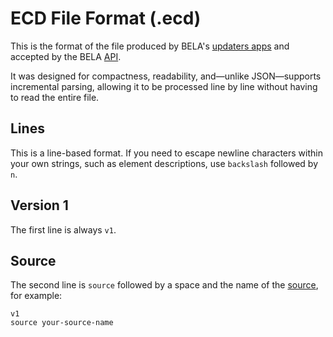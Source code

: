 # ECD File Format (.ecd)

This is the format of the file produced by BELA's [updaters apps](/CodeSynchronization.md#2-run-the-bela-updater-docker-app-for-your-language) and accepted by the BELA [API](/API.md).

It was designed for compactness, readability, and—unlike JSON—supports incremental parsing, allowing it to be processed line by line without having to read the entire file.

## Lines

This is a line-based format. If you need to escape newline characters within your own strings, such as element descriptions, use `backslash` followed by `n`.

## Version 1

The first line is always `v1`.

## Source

The second line is `source` followed by a space and the name of the [source](/Concepts.md#sources), for example:

```
v1
source your-source-name 
```

